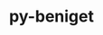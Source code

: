 ---
title: "py-beniget"
layout: cache
categories: [package, develop-2023-10-29]
meta: {"versions": ["0.4.1"], "compilers": ["apple-clang@=15.0.0", "gcc@=11.3.0", "gcc@=11.4.0", "gcc@=12.1.0", "gcc@=9.4.0", "oneapi@=2023.2.0"], "oss": ["ubuntu20.04", "ubuntu22.04", "ventura"], "platforms": ["darwin", "linux"], "targets": ["aarch64", "neoverse_v1", "ppc64le", "x86_64_v3"], "stacks": ["e4s", "e4s-neoverse_v1", "e4s-oneapi", "e4s-power", "ml-darwin-aarch64-mps", "ml-linux-x86_64-cpu", "ml-linux-x86_64-cuda", "ml-linux-x86_64-rocm", "root", "tutorial"], "num_specs": 18, "num_specs_by_stack": {"root": 18, "ml-darwin-aarch64-mps": 2, "e4s-neoverse_v1": 3, "e4s-power": 3, "e4s": 3, "e4s-oneapi": 3, "ml-linux-x86_64-cpu": 3, "ml-linux-x86_64-cuda": 3, "ml-linux-x86_64-rocm": 3, "tutorial": 1}}
spec_details: [{"hash": "j3iqcb2jglkgfc7daqciqcuws2zuuznt", "compiler": "apple-clang@=15.0.0", "versions": ["0.4.1"], "os": "ventura", "platform": "darwin", "target": "aarch64", "variants": ["build_system=python_pip"], "stacks": ["root", "ml-darwin-aarch64-mps"], "size": "-", "tarball": "https://binaries.spack.io/develop-2023-10-29/build_cache/darwin-ventura-aarch64/apple-clang-15.0.0/py-beniget-0.4.1/darwin-ventura-aarch64-apple-clang-15.0.0-py-beniget-0.4.1-j3iqcb2jglkgfc7daqciqcuws2zuuznt.spack"}, {"hash": "4zt7m2pmhpjajeotmwcv3uyonzmbghjv", "compiler": "apple-clang@=15.0.0", "versions": ["0.4.1"], "os": "ventura", "platform": "darwin", "target": "aarch64", "variants": ["build_system=python_pip"], "stacks": ["root", "ml-darwin-aarch64-mps"], "size": "-", "tarball": "https://binaries.spack.io/develop-2023-10-29/build_cache/darwin-ventura-aarch64/apple-clang-15.0.0/py-beniget-0.4.1/darwin-ventura-aarch64-apple-clang-15.0.0-py-beniget-0.4.1-4zt7m2pmhpjajeotmwcv3uyonzmbghjv.spack"}, {"hash": "ccs2d57byxzk4nnzvazso37lbto2nuvn", "compiler": "gcc@=11.4.0", "versions": ["0.4.1"], "os": "ubuntu20.04", "platform": "linux", "target": "neoverse_v1", "variants": ["build_system=python_pip"], "stacks": ["e4s-neoverse_v1", "root"], "size": "-", "tarball": "https://binaries.spack.io/develop-2023-10-29/build_cache/linux-ubuntu20.04-neoverse_v1/gcc-11.4.0/py-beniget-0.4.1/linux-ubuntu20.04-neoverse_v1-gcc-11.4.0-py-beniget-0.4.1-ccs2d57byxzk4nnzvazso37lbto2nuvn.spack"}, {"hash": "hgrycqytnwpkthwgiu7pfdx2hfxrgjy6", "compiler": "gcc@=11.4.0", "versions": ["0.4.1"], "os": "ubuntu20.04", "platform": "linux", "target": "neoverse_v1", "variants": ["build_system=python_pip"], "stacks": ["e4s-neoverse_v1", "root"], "size": "-", "tarball": "https://binaries.spack.io/develop-2023-10-29/build_cache/linux-ubuntu20.04-neoverse_v1/gcc-11.4.0/py-beniget-0.4.1/linux-ubuntu20.04-neoverse_v1-gcc-11.4.0-py-beniget-0.4.1-hgrycqytnwpkthwgiu7pfdx2hfxrgjy6.spack"}, {"hash": "5e24eyceiesjofxpuktgh3fcc5esgnt5", "compiler": "gcc@=11.4.0", "versions": ["0.4.1"], "os": "ubuntu20.04", "platform": "linux", "target": "neoverse_v1", "variants": ["build_system=python_pip"], "stacks": ["e4s-neoverse_v1", "root"], "size": "-", "tarball": "https://binaries.spack.io/develop-2023-10-29/build_cache/linux-ubuntu20.04-neoverse_v1/gcc-11.4.0/py-beniget-0.4.1/linux-ubuntu20.04-neoverse_v1-gcc-11.4.0-py-beniget-0.4.1-5e24eyceiesjofxpuktgh3fcc5esgnt5.spack"}, {"hash": "mdh5oitwmud2gbxqnr6f6gb5e32fvdi5", "compiler": "gcc@=9.4.0", "versions": ["0.4.1"], "os": "ubuntu20.04", "platform": "linux", "target": "ppc64le", "variants": ["build_system=python_pip"], "stacks": ["e4s-power", "root"], "size": "-", "tarball": "https://binaries.spack.io/develop-2023-10-29/build_cache/linux-ubuntu20.04-ppc64le/gcc-9.4.0/py-beniget-0.4.1/linux-ubuntu20.04-ppc64le-gcc-9.4.0-py-beniget-0.4.1-mdh5oitwmud2gbxqnr6f6gb5e32fvdi5.spack"}, {"hash": "fncuhv4ihyvzsxuxpaegv5hwksjopxeu", "compiler": "gcc@=9.4.0", "versions": ["0.4.1"], "os": "ubuntu20.04", "platform": "linux", "target": "ppc64le", "variants": ["build_system=python_pip"], "stacks": ["e4s-power", "root"], "size": "-", "tarball": "https://binaries.spack.io/develop-2023-10-29/build_cache/linux-ubuntu20.04-ppc64le/gcc-9.4.0/py-beniget-0.4.1/linux-ubuntu20.04-ppc64le-gcc-9.4.0-py-beniget-0.4.1-fncuhv4ihyvzsxuxpaegv5hwksjopxeu.spack"}, {"hash": "pyvq7l3dhm3v52bxhfjxrsfnbughbgk6", "compiler": "gcc@=9.4.0", "versions": ["0.4.1"], "os": "ubuntu20.04", "platform": "linux", "target": "ppc64le", "variants": ["build_system=python_pip"], "stacks": ["e4s-power", "root"], "size": "-", "tarball": "https://binaries.spack.io/develop-2023-10-29/build_cache/linux-ubuntu20.04-ppc64le/gcc-9.4.0/py-beniget-0.4.1/linux-ubuntu20.04-ppc64le-gcc-9.4.0-py-beniget-0.4.1-pyvq7l3dhm3v52bxhfjxrsfnbughbgk6.spack"}, {"hash": "fpyhg2ojop6fo7d3odetixezusmccxpn", "compiler": "gcc@=11.4.0", "versions": ["0.4.1"], "os": "ubuntu20.04", "platform": "linux", "target": "x86_64_v3", "variants": ["build_system=python_pip"], "stacks": ["root", "e4s"], "size": "-", "tarball": "https://binaries.spack.io/develop-2023-10-29/build_cache/linux-ubuntu20.04-x86_64_v3/gcc-11.4.0/py-beniget-0.4.1/linux-ubuntu20.04-x86_64_v3-gcc-11.4.0-py-beniget-0.4.1-fpyhg2ojop6fo7d3odetixezusmccxpn.spack"}, {"hash": "ppo7c4kmv4exbz75uk5fd54b726l5fnh", "compiler": "gcc@=11.4.0", "versions": ["0.4.1"], "os": "ubuntu20.04", "platform": "linux", "target": "x86_64_v3", "variants": ["build_system=python_pip"], "stacks": ["root", "e4s"], "size": "-", "tarball": "https://binaries.spack.io/develop-2023-10-29/build_cache/linux-ubuntu20.04-x86_64_v3/gcc-11.4.0/py-beniget-0.4.1/linux-ubuntu20.04-x86_64_v3-gcc-11.4.0-py-beniget-0.4.1-ppo7c4kmv4exbz75uk5fd54b726l5fnh.spack"}, {"hash": "ncuj6zp6hdengh4rcwyiur2tliq44nwy", "compiler": "gcc@=11.4.0", "versions": ["0.4.1"], "os": "ubuntu20.04", "platform": "linux", "target": "x86_64_v3", "variants": ["build_system=python_pip"], "stacks": ["root", "e4s"], "size": "-", "tarball": "https://binaries.spack.io/develop-2023-10-29/build_cache/linux-ubuntu20.04-x86_64_v3/gcc-11.4.0/py-beniget-0.4.1/linux-ubuntu20.04-x86_64_v3-gcc-11.4.0-py-beniget-0.4.1-ncuj6zp6hdengh4rcwyiur2tliq44nwy.spack"}, {"hash": "zi5tuozbo2knwnparmze5gxb7uyjsojr", "compiler": "oneapi@=2023.2.0", "versions": ["0.4.1"], "os": "ubuntu20.04", "platform": "linux", "target": "x86_64_v3", "variants": ["build_system=python_pip"], "stacks": ["root", "e4s-oneapi"], "size": "-", "tarball": "https://binaries.spack.io/develop-2023-10-29/build_cache/linux-ubuntu20.04-x86_64_v3/oneapi-2023.2.0/py-beniget-0.4.1/linux-ubuntu20.04-x86_64_v3-oneapi-2023.2.0-py-beniget-0.4.1-zi5tuozbo2knwnparmze5gxb7uyjsojr.spack"}, {"hash": "6ybu55hpz44wvoj2duznlu6ftjjgnhz3", "compiler": "oneapi@=2023.2.0", "versions": ["0.4.1"], "os": "ubuntu20.04", "platform": "linux", "target": "x86_64_v3", "variants": ["build_system=python_pip"], "stacks": ["root", "e4s-oneapi"], "size": "-", "tarball": "https://binaries.spack.io/develop-2023-10-29/build_cache/linux-ubuntu20.04-x86_64_v3/oneapi-2023.2.0/py-beniget-0.4.1/linux-ubuntu20.04-x86_64_v3-oneapi-2023.2.0-py-beniget-0.4.1-6ybu55hpz44wvoj2duznlu6ftjjgnhz3.spack"}, {"hash": "sa43quevp5hv4c2fuwbs27uv7xhjq6fc", "compiler": "oneapi@=2023.2.0", "versions": ["0.4.1"], "os": "ubuntu20.04", "platform": "linux", "target": "x86_64_v3", "variants": ["build_system=python_pip"], "stacks": ["root", "e4s-oneapi"], "size": "-", "tarball": "https://binaries.spack.io/develop-2023-10-29/build_cache/linux-ubuntu20.04-x86_64_v3/oneapi-2023.2.0/py-beniget-0.4.1/linux-ubuntu20.04-x86_64_v3-oneapi-2023.2.0-py-beniget-0.4.1-sa43quevp5hv4c2fuwbs27uv7xhjq6fc.spack"}, {"hash": "kuekj3mzxmalam6u7sdgvxb4epn4de2b", "compiler": "gcc@=11.3.0", "versions": ["0.4.1"], "os": "ubuntu22.04", "platform": "linux", "target": "x86_64_v3", "variants": ["build_system=python_pip"], "stacks": ["ml-linux-x86_64-cpu", "root", "ml-linux-x86_64-cuda", "ml-linux-x86_64-rocm"], "size": "-", "tarball": "https://binaries.spack.io/develop-2023-10-29/build_cache/linux-ubuntu22.04-x86_64_v3/gcc-11.3.0/py-beniget-0.4.1/linux-ubuntu22.04-x86_64_v3-gcc-11.3.0-py-beniget-0.4.1-kuekj3mzxmalam6u7sdgvxb4epn4de2b.spack"}, {"hash": "wmy4xmbvquivu63clkewxxg6mptwisaw", "compiler": "gcc@=11.3.0", "versions": ["0.4.1"], "os": "ubuntu22.04", "platform": "linux", "target": "x86_64_v3", "variants": ["build_system=python_pip"], "stacks": ["ml-linux-x86_64-cpu", "root", "ml-linux-x86_64-cuda", "ml-linux-x86_64-rocm"], "size": "-", "tarball": "https://binaries.spack.io/develop-2023-10-29/build_cache/linux-ubuntu22.04-x86_64_v3/gcc-11.3.0/py-beniget-0.4.1/linux-ubuntu22.04-x86_64_v3-gcc-11.3.0-py-beniget-0.4.1-wmy4xmbvquivu63clkewxxg6mptwisaw.spack"}, {"hash": "vqkwka577ntwxcrb3mgndcblfjl6qrxd", "compiler": "gcc@=11.3.0", "versions": ["0.4.1"], "os": "ubuntu22.04", "platform": "linux", "target": "x86_64_v3", "variants": ["build_system=python_pip"], "stacks": ["ml-linux-x86_64-cpu", "root", "ml-linux-x86_64-cuda", "ml-linux-x86_64-rocm"], "size": "-", "tarball": "https://binaries.spack.io/develop-2023-10-29/build_cache/linux-ubuntu22.04-x86_64_v3/gcc-11.3.0/py-beniget-0.4.1/linux-ubuntu22.04-x86_64_v3-gcc-11.3.0-py-beniget-0.4.1-vqkwka577ntwxcrb3mgndcblfjl6qrxd.spack"}, {"hash": "k76pv6vnnqkmqxw4yk7p4x53fsl3hvc5", "compiler": "gcc@=12.1.0", "versions": ["0.4.1"], "os": "ubuntu22.04", "platform": "linux", "target": "x86_64_v3", "variants": ["build_system=python_pip"], "stacks": ["root", "tutorial"], "size": "-", "tarball": "https://binaries.spack.io/develop-2023-10-29/build_cache/linux-ubuntu22.04-x86_64_v3/gcc-12.1.0/py-beniget-0.4.1/linux-ubuntu22.04-x86_64_v3-gcc-12.1.0-py-beniget-0.4.1-k76pv6vnnqkmqxw4yk7p4x53fsl3hvc5.spack"}]
---